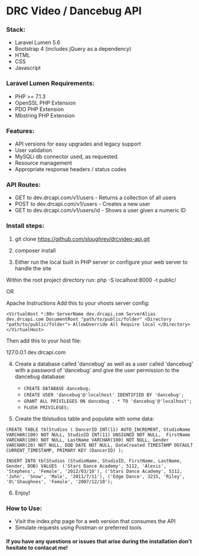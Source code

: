 # DRC Video / Dancebug API

### Stack:
  - Laravel Lumen 5.6
  - Bootstrap 4 (includes jQuery as a dependency)
  - HTML
  - CSS
  - Javascript
  
### Laravel Lumen Requirements:
- PHP >= 7.1.3
- OpenSSL PHP Extension
- PDO PHP Extension
- Mbstring PHP Extension

### Features:
  - API versions for easy upgrades and legacy support
  - User validation
  - MySQLi db connector used, as requested.
  - Resource management
  - Appropriate response headers / status codes
  
### API Routes:
  - GET to dev.drcapi.com/v1/users - Returns a collection of all users
  - POST to dev.drcapi.com/v1/users - Creates a new user
  - GET to dev.drcapi.com/v1/users/id - Shows a user given a numeric ID




### Install steps:

1) git clone https://github.com/sloughrey/drcvideo-api.git

2) composer install

3) Either run the local built in PHP server or configure your web server to handle the site

Within the root project directory run: php -S localhost:8000 -t public/

OR

Apache Instructions
Add this to your vhosts server config:


`<VirtualHost *:80>
  ServerName dev.drcapi.com
  ServerAlias dev.drcapi.com
  DocumentRoot "path/to/public/folder"
  <Directory  "path/to/public/folder">
        AllowOverride All
        Require local
  </Directory>
</VirtualHost>`

Then add this to your host file:  

127.0.0.1 dev.drcapi.com

4) Create a database called 'dancebug' as well as a user called 'dancebug' with a password of 'dancebug' and give the user permission to the dancebug database:
	- `CREATE DATABASE dancebug;`
	- `CREATE USER 'dancebug'@'localhost' IDENTIFIED BY 'dancebug';`
	- `GRANT ALL PRIVILEGES ON dancebug . * TO 'dancebug'@'localhost';`
	- `FLUSH PRIVILEGES;`
	
5) Create the tblstudios table and populate with some data:

`CREATE TABLE tblStudios (
	DancerID INT(11) AUTO_INCREMENT,
	StudioName VARCHAR(100) NOT NULL,
	StudioID INT(11) UNSIGNED NOT NULL, 
	FirstName VARCHAR(100) NOT NULL,
	LastName VARCHAR(100) NOT NULL,
	Gender VARCHAR(20) NOT NULL,
	DOB DATE NOT NULL,
	DateCreated TIMESTAMP DEFAULT CURRENT_TIMESTAMP,
	PRIMARY KEY (DancerID)
);`

`INSERT INTO tblStudios (StudioName, StudioID, FirstName, LastName, Gender, DOB)
VALUES 
('Stars Dance Academy', 5112, 'Alexis', 'Stephens', 'Female', '2012/03/10'),
('Stars Dance Academy', 5112, 'John', 'Snow', 'Male', '2011/7/11'),
('Edge Dance', 3215, 'Riley', 'O\'Shaughnes', 'Female', '2007/12/10');`


6) Enjoy!

### How to Use:
- Visit the index.php page for a web version that consumes the API
- Simulate requests using Postman or preferred tools

#### If you have any questions or issues that arise during the installation don't hesitate to contacat me!


